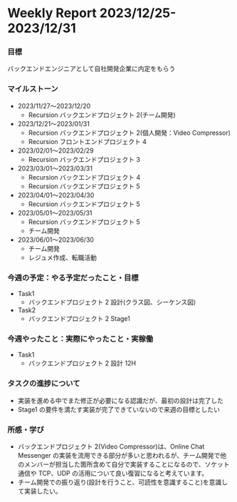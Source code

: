 # Weekly Report 2023/12/25-2023/12/31

### 目標

バックエンドエンジニアとして自社開発企業に内定をもらう

### マイルストーン

- 2023/11/27〜2023/12/20
  - Recursion バックエンドプロジェクト 2(チーム開発)
- 2023/12/21〜2023/01/31
  - Recursion バックエンドプロジェクト 2(個人開発：Video Compressor)
  - Recursion フロントエンドプロジェクト 4
- 2023/02/01〜2023/02/29
  - Recursion バックエンドプロジェクト 3
- 2023/03/01〜2023/03/31
  - Recursion バックエンドプロジェクト 4
  - Recursion バックエンドプロジェクト 5
- 2023/04/01〜2023/04/30
  - Recursion バックエンドプロジェクト 5
- 2023/05/01〜2023/05/31
  - Recursion バックエンドプロジェクト 5
  - チーム開発
- 2023/06/01〜2023/06/30
  - チーム開発
  - レジュメ作成、転職活動

### 今週の予定：やる予定だったこと・目標

- Task1
  - バックエンドプロジェクト 2 設計(クラス図、シーケンス図)
- Task2
  - バックエンドプロジェクト 2 Stage1

### 今週やったこと：実際にやったこと・実稼働

- Task1
  - バックエンドプロジェクト 2 設計 12H

### タスクの進捗について

- 実装を進める中でまた修正が必要になる認識だが、最初の設計は完了した
- Stage1 の要件を満たす実装が完了できていないので来週の目標としたい

### 所感・学び

- バックエンドプロジェクト 2(Video Compressor)は、Online Chat Messenger の実装を流用できる部分が多いと思われるが、チーム開発で他のメンバーが担当した箇所含めて自分で実装することになるので、ソケット通信や TCP、UDP の活用について良い復習になると考えています。
- チーム開発での振り返り(設計を行うこと、可読性を意識すること)を意識して実装したい。
